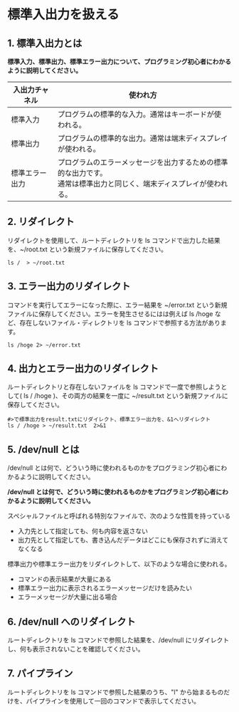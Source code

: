 # 標準入出力を扱える

## 1. 標準入出力とは

**標準入力、標準出力、標準エラー出力について、プログラミング初心者にわかるように説明してください。**  

| 入出力チャネル | 使われ方 |  
| ------ | ------ |  
|標準入力|プログラムの標準的な入力。通常はキーボードが使われる。|
|標準出力|プログラムの標準的な出力。通常は端末ディスプレイが使われる。|
|標準エラー出力|プログラムのエラーメッセージを出力するための標準的な出力です。<br>通常は標準出力と同じく、端末ディスプレイが使われる。| 

## 2. リダイレクト

リダイレクトを使用して、ルートディレクトリを ls コマンドで出力した結果を、~/root.txt という新規ファイルに保存してください。

```shell-session
ls /  > ~/root.txt
```
## 3. エラー出力のリダイレクト

コマンドを実行してエラーになった際に、エラー結果を ~/error.txt という新規ファイルに保存してください。エラーを発生させるにはは例えば ls /hoge など、存在しないファイル・ディレクトリを ls コマンドで参照する方法があります。

```shell-session
ls /hoge 2> ~/error.txt
```

## 4. 出力とエラー出力のリダイレクト

ルートディレクトリと存在しないファイルを ls コマンドで一度で参照しようとして( ls / /hoge )、その両方の結果を一度に ~/result.txt という新規ファイルに保存してください。

```shell-session
#>で標準出力をresult.txtにリダイレクト、標準エラー出力を、&1へリダイレクト
ls / /hoge > ~/result.txt  2>&1
```

## 5. /dev/null とは

/dev/null とは何で、どういう時に使われるものかをプログラミング初心者にわかるように説明してください。

**/dev/null とは何で、どういう時に使われるものかをプログラミング初心者にわかるように説明してください。**

スペシャルファイルと呼ばれる特別なファイルで、次のような性質を持っている
- 入力先として指定しても、何も内容を返さない
- 出力先として指定しても、書き込んだデータはどこにも保存されずに消えてなくなる

標準出力や標準エラー出力をリダイレクトして、以下のような場合に使われる。
- コマンドの表示結果が大量にある
- 標準エラー出力に表示されるエラーメッセージだけを読みたい
- エラーメッセージが大量に出る場合

## 6. /dev/null へのリダイレクト

ルートディレクトリを ls コマンドで参照した結果を、/dev/null にリダイレクトし、何も表示されないことを確認してください。

## 7. パイプライン

ルートディレクトリを ls コマンドで参照した結果のうち、"l" から始まるものだけを、パイプラインを使用して一回のコマンドで表示してください。
